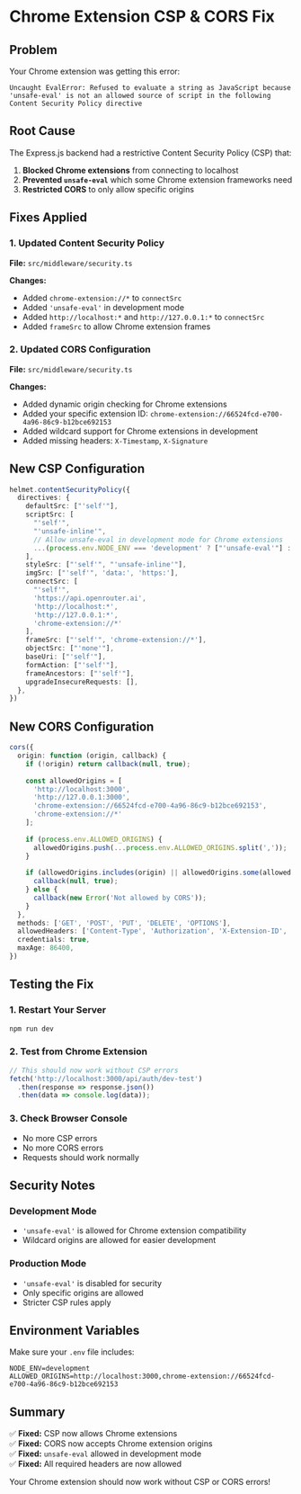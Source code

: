 # Chrome Extension CSP & CORS Fix

## Problem
Your Chrome extension was getting this error:
```
Uncaught EvalError: Refused to evaluate a string as JavaScript because 'unsafe-eval' is not an allowed source of script in the following Content Security Policy directive
```

## Root Cause
The Express.js backend had a restrictive Content Security Policy (CSP) that:
1. **Blocked Chrome extensions** from connecting to localhost
2. **Prevented `unsafe-eval`** which some Chrome extension frameworks need
3. **Restricted CORS** to only allow specific origins

## Fixes Applied

### 1. Updated Content Security Policy
**File:** `src/middleware/security.ts`

**Changes:**
- Added `chrome-extension://*` to `connectSrc`
- Added `'unsafe-eval'` in development mode
- Added `http://localhost:*` and `http://127.0.0.1:*` to `connectSrc`
- Added `frameSrc` to allow Chrome extension frames

### 2. Updated CORS Configuration
**File:** `src/middleware/security.ts`

**Changes:**
- Added dynamic origin checking for Chrome extensions
- Added your specific extension ID: `chrome-extension://66524fcd-e700-4a96-86c9-b12bce692153`
- Added wildcard support for Chrome extensions in development
- Added missing headers: `X-Timestamp`, `X-Signature`

## New CSP Configuration

```typescript
helmet.contentSecurityPolicy({
  directives: {
    defaultSrc: ["'self'"],
    scriptSrc: [
      "'self'", 
      "'unsafe-inline'",
      // Allow unsafe-eval in development mode for Chrome extensions
      ...(process.env.NODE_ENV === 'development' ? ["'unsafe-eval'"] : [])
    ],
    styleSrc: ["'self'", "'unsafe-inline'"],
    imgSrc: ["'self'", 'data:', 'https:'],
    connectSrc: [
      "'self'", 
      'https://api.openrouter.ai',
      'http://localhost:*',
      'http://127.0.0.1:*',
      'chrome-extension://*'
    ],
    frameSrc: ["'self'", 'chrome-extension://*'],
    objectSrc: ["'none'"],
    baseUri: ["'self'"],
    formAction: ["'self'"],
    frameAncestors: ["'self'"],
    upgradeInsecureRequests: [],
  },
})
```

## New CORS Configuration

```typescript
cors({
  origin: function (origin, callback) {
    if (!origin) return callback(null, true);
    
    const allowedOrigins = [
      'http://localhost:3000',
      'http://127.0.0.1:3000',
      'chrome-extension://66524fcd-e700-4a96-86c9-b12bce692153',
      'chrome-extension://*'
    ];
    
    if (process.env.ALLOWED_ORIGINS) {
      allowedOrigins.push(...process.env.ALLOWED_ORIGINS.split(','));
    }
    
    if (allowedOrigins.includes(origin) || allowedOrigins.some(allowed => allowed.includes('*'))) {
      callback(null, true);
    } else {
      callback(new Error('Not allowed by CORS'));
    }
  },
  methods: ['GET', 'POST', 'PUT', 'DELETE', 'OPTIONS'],
  allowedHeaders: ['Content-Type', 'Authorization', 'X-Extension-ID', 'X-Timestamp', 'X-Signature'],
  credentials: true,
  maxAge: 86400,
})
```

## Testing the Fix

### 1. Restart Your Server
```bash
npm run dev
```

### 2. Test from Chrome Extension
```javascript
// This should now work without CSP errors
fetch('http://localhost:3000/api/auth/dev-test')
  .then(response => response.json())
  .then(data => console.log(data));
```

### 3. Check Browser Console
- No more CSP errors
- No more CORS errors
- Requests should work normally

## Security Notes

### Development Mode
- `'unsafe-eval'` is allowed for Chrome extension compatibility
- Wildcard origins are allowed for easier development

### Production Mode
- `'unsafe-eval'` is disabled for security
- Only specific origins are allowed
- Stricter CSP rules apply

## Environment Variables

Make sure your `.env` file includes:
```env
NODE_ENV=development
ALLOWED_ORIGINS=http://localhost:3000,chrome-extension://66524fcd-e700-4a96-86c9-b12bce692153
```

## Summary

✅ **Fixed:** CSP now allows Chrome extensions  
✅ **Fixed:** CORS now accepts Chrome extension origins  
✅ **Fixed:** `unsafe-eval` allowed in development mode  
✅ **Fixed:** All required headers are now allowed  

Your Chrome extension should now work without CSP or CORS errors! 